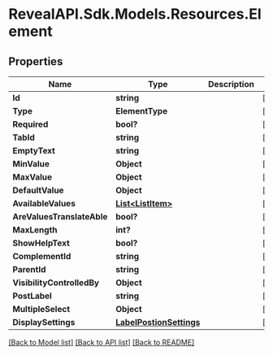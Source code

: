 # RevealAPI.Sdk.Models.Resources.Element
## Properties

Name | Type | Description | Notes
------------ | ------------- | ------------- | -------------
**Id** | **string** |  | [optional] 
**Type** | **ElementType** |  | [optional] 
**Required** | **bool?** |  | [optional] 
**TabId** | **string** |  | [optional] 
**EmptyText** | **string** |  | [optional] 
**MinValue** | **Object** |  | [optional] 
**MaxValue** | **Object** |  | [optional] 
**DefaultValue** | **Object** |  | [optional] 
**AvailableValues** | [**List&lt;ListItem&gt;**](ListItem.md) |  | [optional] 
**AreValuesTranslateAble** | **bool?** |  | [optional] 
**MaxLength** | **int?** |  | [optional] 
**ShowHelpText** | **bool?** |  | [optional] 
**ComplementId** | **string** |  | [optional] 
**ParentId** | **string** |  | [optional] 
**VisibilityControlledBy** | **Object** |  | [optional] 
**PostLabel** | **string** |  | [optional] 
**MultipleSelect** | **Object** |  | [optional] 
**DisplaySettings** | [**LabelPostionSettings**](LabelPostionSettings.md) |  | [optional] 

[[Back to Model list]](../README.md#documentation-for-models) [[Back to API list]](../README.md#documentation-for-api-endpoints) [[Back to README]](../README.md)

